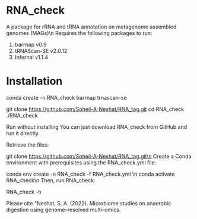 # RNA_check
A package for rRNA and tRNA annotation on metagenome assembled genomes (MAGs)\n
Requires the following packages to run:
  1. barrnap v0.9
  2. tRNAScan-SE v2.0.12
  3. Infernal v1.1.4

# Installation
conda create -n RNA_check barrnap trnascan-se

git clone https://github.com/Soheil-A-Neshat/RNA_tag.git
cd RNA_check
./RNA_check

Run without installing
You can just download RNA_check from GitHub and run it directly.

Retrieve the files:

git clone https://github.com/Soheil-A-Neshat/RNA_tag.git\n
Create a Conda environment with prerequisites using the RNA_check.yml file:

conda env create -n RNA_check -f RNA_check.yml \n
conda activate RNA_check\n
Then, run RNA_check:

RNA_check -h

Please cite "Neshat, S. A. (2022). Microbiome studies on anaerobic digestion using genome–resolved multi–omics.
